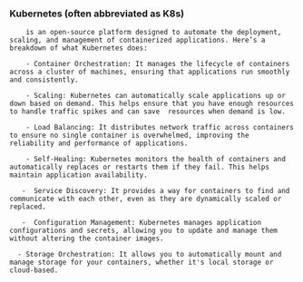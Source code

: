 ### Kubernetes (often abbreviated as K8s)
        is an open-source platform designed to automate the deployment, scaling, and management of containerized applications. Here’s a breakdown of what Kubernetes does:

        - Container Orchestration: It manages the lifecycle of containers across a cluster of machines, ensuring that applications run smoothly and consistently.

        - Scaling: Kubernetes can automatically scale applications up or down based on demand. This helps ensure that you have enough resources to handle traffic spikes and can save  resources when demand is low.

        - Load Balancing: It distributes network traffic across containers to ensure no single container is overwhelmed, improving the reliability and performance of applications.

        - Self-Healing: Kubernetes monitors the health of containers and automatically replaces or restarts them if they fail. This helps maintain application availability.

       -  Service Discovery: It provides a way for containers to find and communicate with each other, even as they are dynamically scaled or replaced.

       -  Configuration Management: Kubernetes manages application configurations and secrets, allowing you to update and manage them without altering the container images.

      - Storage Orchestration: It allows you to automatically mount and manage storage for your containers, whether it's local storage or cloud-based.